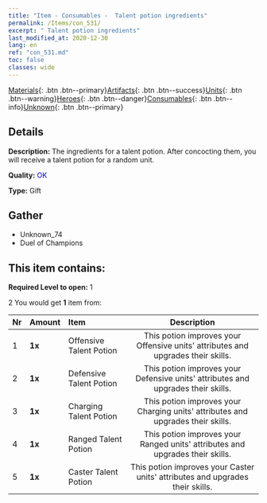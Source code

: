 ```yaml
---
title: "Item - Consumables -  Talent potion ingredients"
permalink: /Items/con_531/
excerpt: " Talent potion ingredients"
last_modified_at: 2020-12-30
lang: en
ref: "con_531.md"
toc: false
classes: wide
---
```

 [Materials](/Items/){: .btn .btn--primary}[Artifacts](/Items/Artifacts/){: .btn .btn--success}[Units](/Items/Units/){: .btn .btn--warning}[Heroes](/Items/Heroes/){: .btn .btn--danger}[Consumables](/Items/Consumables/){: .btn .btn--info}[Unknown](/Items/Unknown/){: .btn .btn--primary}

## Details
 **Description:** The ingredients for a talent potion. After concocting them, you will receive a talent potion for a random unit. 

 **Quality:** <span style="color: #0000CD">OK</span>

 **Type:** Gift

## Gather

*    Unknown_74 
*    Duel of Champions 

## This item contains:

 **Required Level to open:** 1

 2 You would get **1** item  from:

  | Nr | Amount |     Item    | Description |
  |:---|:-------|:------------|:-----------:|
  | 1 |  **1x** | Offensive Talent Potion | This potion improves your Offensive units' attributes and upgrades their skills.  | 
  | 2 |  **1x** | Defensive Talent Potion | This potion improves your Defensive units' attributes and upgrades their skills.  | 
  | 3 |  **1x** | Charging Talent Potion | This potion improves your Charging units' attributes and upgrades their skills.  | 
  | 4 |  **1x** | Ranged Talent Potion | This potion improves your Ranged units' attributes and upgrades their skills.  | 
  | 5 |  **1x** | Caster Talent Potion | This potion improves your Caster units' attributes and upgrades their skills.  | 
